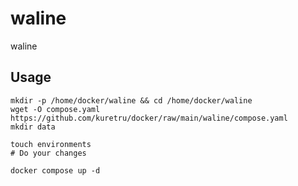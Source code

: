 # waline

waline

## Usage

```shell
mkdir -p /home/docker/waline && cd /home/docker/waline
wget -O compose.yaml https://github.com/kuretru/docker/raw/main/waline/compose.yaml
mkdir data

touch environments
# Do your changes

docker compose up -d
```
